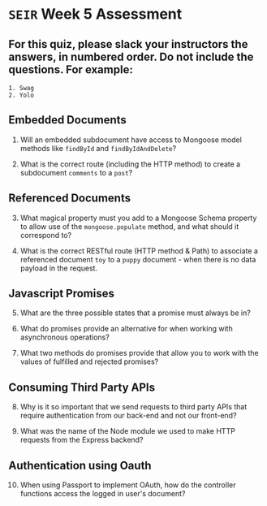 # `SEIR` Week 5 Assessment
## For this quiz, please slack your instructors the answers, in numbered order. Do not include the questions. For example:
    1. Swag
    2. Yolo

## Embedded Documents

1. Will an embedded subdocument have access to Mongoose model methods like ```findById``` and ```findByIdAndDelete```?

2. What is the correct route (including the HTTP method) to create a subdocument ```comments``` to a ```post```?

## Referenced Documents

3. What magical property must you add to a Mongoose Schema property to allow use of the ```mongoose.populate``` method, and what should it correspond to?

4. What is the correct RESTful route (HTTP method & Path) to associate a referenced document `toy` to a `puppy` document - when there is no data payload in the request.

## Javascript Promises

5. What are the three possible states that a promise must always be in?

6. What do promises provide an alternative for when working with asynchronous operations?

7. What two methods do promises provide that allow you to work with the values of fulfilled and rejected promises?

## Consuming Third Party APIs

8. Why is it so important that we send requests to third party APIs that require authentication from our back-end and not our front-end?

9. What was the name of the Node module we used to make HTTP requests from the Express backend?

## Authentication using Oauth

10. When using Passport to implement OAuth, how do the controller functions access the logged in user's document?


